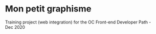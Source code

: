 # Mon petit graphisme

Training project (web integration) for the OC Front-end Developer Path - Dec 2020
